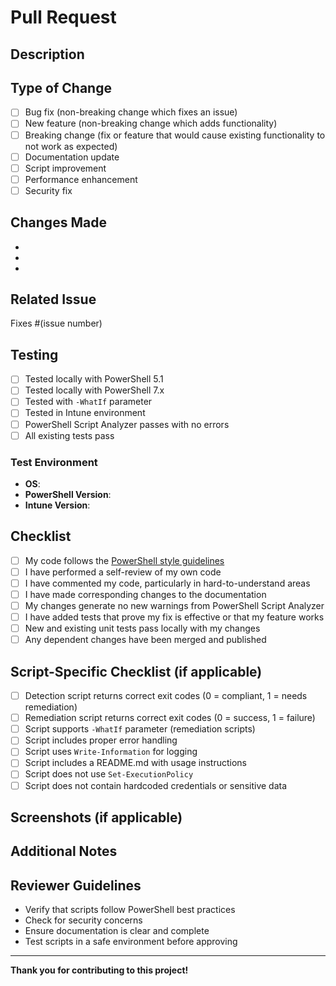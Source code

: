 # Pull Request

## Description

<!-- Provide a brief description of the changes in this PR -->

## Type of Change

<!-- Mark the relevant option with an 'x' -->

- [ ] Bug fix (non-breaking change which fixes an issue)
- [ ] New feature (non-breaking change which adds functionality)
- [ ] Breaking change (fix or feature that would cause existing functionality to not work as expected)
- [ ] Documentation update
- [ ] Script improvement
- [ ] Performance enhancement
- [ ] Security fix

## Changes Made

<!-- List the specific changes made in this PR -->

-
-
-

## Related Issue

<!-- Link to the related issue if applicable -->

Fixes #(issue number)

## Testing

<!-- Describe how you tested your changes -->

- [ ] Tested locally with PowerShell 5.1
- [ ] Tested locally with PowerShell 7.x
- [ ] Tested with `-WhatIf` parameter
- [ ] Tested in Intune environment
- [ ] PowerShell Script Analyzer passes with no errors
- [ ] All existing tests pass

### Test Environment

- **OS**: <!-- e.g., Windows 10/11, macOS, Linux -->
- **PowerShell Version**: <!-- e.g., 5.1, 7.4 -->
- **Intune Version**: <!-- if applicable -->

## Checklist

<!-- Mark completed items with an 'x' -->

- [ ] My code follows the [PowerShell style guidelines](https://poshcode.gitbooks.io/powershell-practice-and-style/)
- [ ] I have performed a self-review of my own code
- [ ] I have commented my code, particularly in hard-to-understand areas
- [ ] I have made corresponding changes to the documentation
- [ ] My changes generate no new warnings from PowerShell Script Analyzer
- [ ] I have added tests that prove my fix is effective or that my feature works
- [ ] New and existing unit tests pass locally with my changes
- [ ] Any dependent changes have been merged and published

## Script-Specific Checklist (if applicable)

- [ ] Detection script returns correct exit codes (0 = compliant, 1 = needs remediation)
- [ ] Remediation script returns correct exit codes (0 = success, 1 = failure)
- [ ] Script supports `-WhatIf` parameter (remediation scripts)
- [ ] Script includes proper error handling
- [ ] Script uses `Write-Information` for logging
- [ ] Script includes a README.md with usage instructions
- [ ] Script does not use `Set-ExecutionPolicy`
- [ ] Script does not contain hardcoded credentials or sensitive data

## Screenshots (if applicable)

<!-- Add screenshots to help explain your changes -->

## Additional Notes

<!-- Any additional information or context -->

## Reviewer Guidelines

- Verify that scripts follow PowerShell best practices
- Check for security concerns
- Ensure documentation is clear and complete
- Test scripts in a safe environment before approving

---

**Thank you for contributing to this project!**
